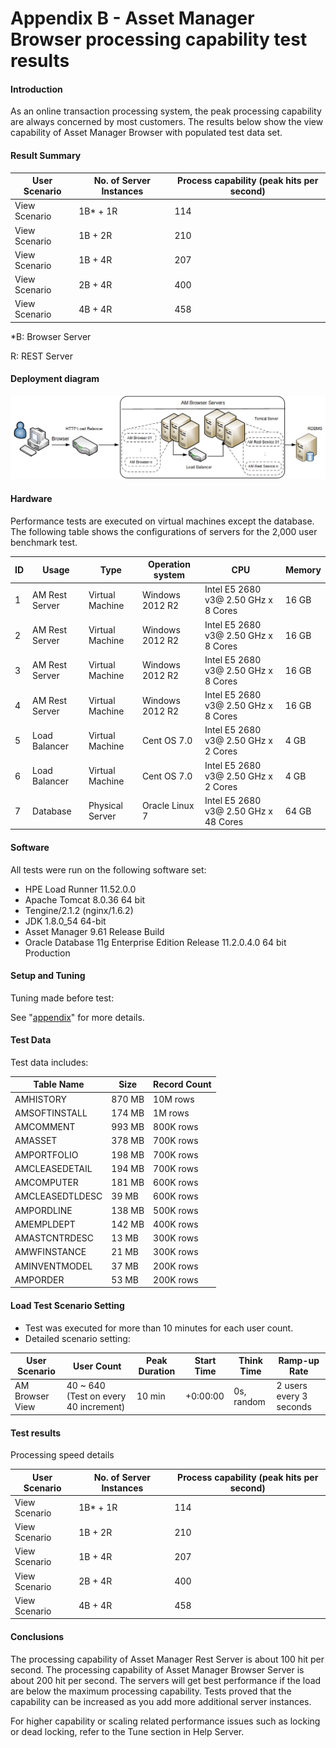 # Appendix B - Asset Manager Browser processing capability test results
#### Introduction
As an online transaction processing system, the peak processing capability are always concerned by most customers. The results below show the view capability of Asset Manager Browser with populated test data set. 
#### Result Summary


| User Scenario                                     | No. of Server Instances                                          |Process capability (peak hits per second)|
|---------------------------------------------------|------------------------------------------------------------------|--------------------------------------|
| View Scenario                                     | 1B* + 1R                                                          | 114                                  |
| View Scenario                                     | 1B + 2R                                                          | 210                                  |
| View Scenario                                     | 1B + 4R                                                          | 207                                  |
| View Scenario                                     | 2B + 4R                                                          | 400                                  |
| View Scenario                                     | 4B + 4R                                                          | 458                                  |


*B: Browser Server

R: REST Server


#### Deployment diagram

![AMB_Benchmark](../img/sizing/AMB_1.1_2000_BM.png)

#### Hardware
Performance tests are executed on virtual machines except the database.
The following table shows the configurations of servers for the 2,000 user benchmark test.



| ID | Usage                                                            | Type             | Operation system | CPU                                   | Memory |
|----|------------------------------------------------------------------|------------------|------------------|---------------------------------------|--------|
| 1  | AM Rest Server                                                   | Virtual Machine  | Windows 2012 R2  | Intel E5 2680 v3@ 2.50 GHz x 8 Cores  | 16 GB  |
| 2  | AM Rest Server                                                   | Virtual Machine  | Windows 2012 R2  | Intel E5 2680 v3@ 2.50 GHz x 8 Cores  | 16 GB  |
| 3  | AM Rest Server                                                   | Virtual Machine  | Windows 2012 R2  | Intel E5 2680 v3@ 2.50 GHz x 8 Cores  | 16 GB  |
| 4  | AM Rest Server                                                   | Virtual Machine  | Windows 2012 R2  | Intel E5 2680 v3@ 2.50 GHz x 8 Cores  | 16 GB  |
| 5  | Load Balancer                                                    | Virtual Machine  | Cent OS 7.0      | Intel E5 2680 v3@ 2.50 GHz x 2 Cores  | 4 GB   |
| 6  | Load Balancer                                                    | Virtual Machine  | Cent OS 7.0      | Intel E5 2680 v3@ 2.50 GHz x 2 Cores  | 4 GB   |
| 7  | Database                                                         | Physical Server  | Oracle Linux 7   | Intel E5 2680 v3@ 2.50 GHz x 48 Cores | 64 GB  |


#### Software
All tests were run on the following software set:

* HPE Load Runner 11.52.0.0
* Apache Tomcat 8.0.36 64 bit
* Tengine/2.1.2 (nginx/1.6.2)
* JDK 1.8.0_54 64-bit
* Asset Manager 9.61 Release Build
* Oracle Database 11g Enterprise Edition Release 11.2.0.4.0 64 bit Production



#### Setup and Tuning
Tuning made before test:

See "[appendix](appendix_c.md)" for more details.


#### Test Data
Test data includes:

| Table Name      | Size   | Record Count |
|-----------------|--------|--------------|
| AMHISTORY       | 870 MB | 10M rows     |
| AMSOFTINSTALL   | 174 MB | 1M rows      |
| AMCOMMENT       | 993 MB | 800K rows    |
| AMASSET         | 378 MB | 700K rows    |
| AMPORTFOLIO     | 198 MB | 700K rows    |
| AMCLEASEDETAIL  | 194 MB | 700K rows    |
| AMCOMPUTER      | 181 MB | 600K rows    |
| AMCLEASEDTLDESC | 39  MB | 600K rows    |
| AMPORDLINE      | 138 MB | 500K rows    |
| AMEMPLDEPT      | 142 MB | 400K rows    |
| AMASTCNTRDESC   | 13  MB | 300K rows    |
| AMWFINSTANCE    | 21  MB | 300K rows    |
| AMINVENTMODEL   | 37  MB | 200K rows    |
| AMPORDER        | 53  MB | 200K rows    |



#### Load Test Scenario Setting
* Test was executed for more than 10 minutes for each user count.
* Detailed scenario setting:

|    User Scenario    |    User Count                          |    Peak   Duration    |    Start Time    |    Think   Time        |    Ramp-up Rate                                            |
|---------------------|----------------------------------------|-----------------------|------------------|------------------------|----------------------------------|
| AM Browser View     | 40 ~ 640 (Test on every 40 increment)  |    10 min             |    +0:00:00      |       0s, random       |    2  users every 3 seconds      |

#### Test results
Processing speed details

| User Scenario                                     | No. of Server Instances                                          |Process capability (peak hits per second)|
|---------------------------------------------------|------------------------------------------------------------------|--------------------------------------|
| View Scenario                                     | 1B* + 1R                                                          | 114                                  |
| View Scenario                                     | 1B + 2R                                                          | 210                                  |
| View Scenario                                     | 1B + 4R                                                          | 207                                  |
| View Scenario                                     | 2B + 4R                                                          | 400                                  |
| View Scenario                                     | 4B + 4R                                                          | 458                                  |

#### Conclusions
The processing capability of Asset Manager Rest Server is about 100 hit per second. 
The processing capability of Asset Manager Browser Server is about 200 hit per second. 
The servers will get best performance if the load are below the maximum processing capability.
Tests proved that the capability can be increased as you add more additional server instances. 

For higher capability or scaling related performance issues such as locking or dead locking, refer to the Tune section in Help Server.